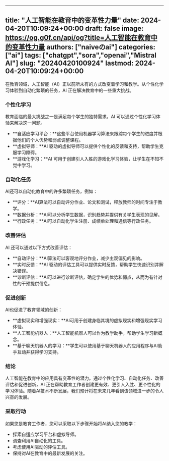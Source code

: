 
---
title: "人工智能在教育中的变革性力量"
date: 2024-04-20T10:09:24+00:00
draft: false
image: https://og.g0f.cn/api/og?title=人工智能在教育中的变革性力量
authors: ["naiveのai"]
categories: ["ai"]
tags: ["chatgpt","sora","openai","Mistral AI"]
slug: "20240420100924"
lastmod: 2024-04-20T10:09:24+00:00
---
在教育领域，人工智能（AI）正以前所未有的方式改变着学习和教学。从个性化学习体验到自动化繁琐的任务，AI 正在解决教育中的一些重大挑战。

### 个性化学习

教育面临的最大挑战之一是满足每个学生的独特需求。AI 可以通过个性化学习体验来解决这一问题。

* **自适应学习平台：**这些平台使用机器学习算法来跟踪每个学生的进度并根据他们的个人优势和弱点调整课程。
* **虚拟导师：**AI 驱动的虚拟导师可以提供个性化的反馈和支持，帮助学生克服学习障碍。
* **游戏化学习：**AI 可用于创建引人入胜的游戏化学习体验，让学生在不知不觉中学习。

### 自动化任务

AI还可以自动化教育中的许多繁琐任务，例如：

* **评分：**AI算法可以自动评分作业、论文和测试，释放教师的时间专注于教学。
* **数据分析：**AI可以分析学生数据，识别趋势并提供有关学生表现的见解。
* **行政任务：**AI可以自动化学生注册、成绩单处理和通信等行政任务。

### 改善评估

AI 还可以通过以下方式改善评估：

* **自动评分：**AI算法可以客观地评分作业，减少主观偏见的影响。
* **实时反馈：**AI 驱动的评估工具可以提供实时反馈，帮助学生快速识别并解决错误。
* **诊断评估：**AI可以进行诊断评估，确定学生的优势和弱点，从而为有针对性的干预提供信息。

### 促进创新

AI也促进了教育领域的创新：

* **虚拟现实和增强现实：**AI可用于创建身临其境的虚拟现实和增强现实学习体验。
* **人工智能机器人：**人工智能机器人可以作为教学助手，帮助学生学习新概念。
* **基于聊天机器人的学习：**学生可以使用基于聊天机器人的应用程序与AI助手互动并获得学习支持。

### 结论

人工智能在教育中的应用具有变革性的潜力。通过个性化学习、自动化任务、改善评估和促进创新，AI 正在帮助教育工作者创建更有效、更引人入胜、更个性化的学习体验。随着AI技术不断发展，我们预计将在未来几年看到该领域进一步的令人兴奋的发展。

### 采取行动

如果您是教育工作者，您可以采取以下步骤开始将AI纳入您的教学：

* 探索自适应学习平台和虚拟导师。
* 调查利用AI自动化的工具。
* 考虑使用AI驱动的评估工具。
* 保持对AI在教育中的最新发展的关注。